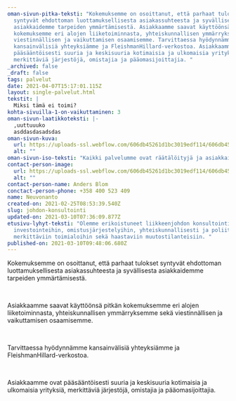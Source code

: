 ```yaml
---
oman-sivun-pitka-teksti: "Kokemuksemme on osoittanut, että parhaat tulokset
  syntyvät ehdottoman luottamuksellisesta asiakassuhteesta ja syvällisesta
  asiakkaidemme tarpeiden ymmärtämisestä. Asiakkaamme saavat käyttöönsä pitkän
  kokemuksemme eri alojen liiketoiminnasta, yhteiskunnallisen ymmärryksemme sekä
  viestinnällisen ja vaikuttamisen osaamisemme. Tarvittaessa hyödynnämme
  kansainvälisiä yhteyksiämme ja FleishmanHillard-verkostoa. Asiakkaamme ovat
  pääsääntöisesti suuria ja keskisuuria kotimaisia ja ulkomaisia yrityksiä,
  merkittäviä järjestöjä, omistajia ja pääomasijoittajia. "
_archived: false
_draft: false
tags: palvelut
date: 2021-04-07T15:17:01.115Z
layout: single-palvelut.html
tekstit: |
  Miksi tämä ei toimi?
kohta-sivuilla-1-on-vaikuttaminen: 3
oman-sivun-laatikkoteksti: |-
  ,uuttuuuko
  asddasdasadsdas
oman-sivun-kuva:
  url: https://uploads-ssl.webflow.com/606db45261d1bc3019edf114/606db45261d1bc2466edf127_HEL%20(18).jpg
  alt: ""
oman-sivun-iso-teksti: "Kaikki palvelumme ovat räätälöityjä ja asiakkaidemme tarpeisiin perustuvia. "
contact-person-image:
  url: https://uploads-ssl.webflow.com/606db45261d1bc3019edf114/606db45261d1bc2609edf123_kasvokuva_ab.200x300-piacontain.jpg
  alt: ""
contact-person-name: Anders Blom
conctact-person-phone: +358 400 523 409
name: Neuvonanto
created-on: 2021-02-25T08:53:39.540Z
slug: johdon-konsultointi
updated-on: 2021-03-10T07:36:09.877Z
etusivu-lyhyt-teksti: "Olemme erikoistuneet liikkeenjohdon konsultointiin,
  investointeihin, omistusjärjestelyihin, yhteiskunnallisesti ja poliittisesti
  merkittäviin toimialoihin sekä haastaviin muutostilanteisiin. "
published-on: 2021-03-10T09:48:06.680Z
---
```


Kokemuksemme on osoittanut, että parhaat tulokset syntyvät ehdottoman luottamuksellisesta asiakassuhteesta ja syvällisesta asiakkaidemme tarpeiden ymmärtämisestä.

‍

Asiakkaamme saavat käyttöönsä pitkän kokemuksemme eri alojen liiketoiminnasta, yhteiskunnallisen ymmärryksemme sekä viestinnällisen ja vaikuttamisen osaamisemme.

‍

Tarvittaessa hyödynnämme kansainvälisiä yhteyksiämme ja FleishmanHillard-verkostoa.

‍

Asiakkaamme ovat pääsääntöisesti suuria ja keskisuuria kotimaisia ja ulkomaisia yrityksiä, merkittäviä järjestöjä, omistajia ja pääomasijoittajia.

‍
